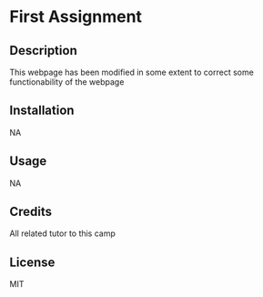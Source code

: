 # First Assignment 

## Description 

This webpage has been modified in some extent to correct some functionability of the webpage 

## Installation
NA

## Usage
NA

## Credits
All related tutor to this camp

## License 
MIT
